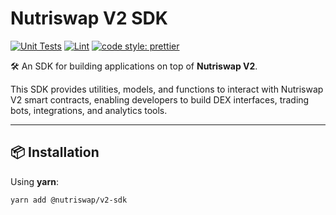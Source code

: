 # Nutriswap V2 SDK

[![Unit Tests](https://github.com/nutriswap/v2-sdk/workflows/Unit%20Tests/badge.svg)](https://github.com/nutriswap/v2-sdk/actions?query=workflow%3A%22Unit+Tests%22)
[![Lint](https://github.com/nutriswap/v2-sdk/workflows/Lint/badge.svg)](https://github.com/nutriswap/v2-sdk/actions?query=workflow%3ALint)
[![code style: prettier](https://img.shields.io/badge/code_style-prettier-ff69b4.svg?style=flat-square)](https://github.com/prettier/prettier)

🛠 An SDK for building applications on top of **Nutriswap V2**.

This SDK provides utilities, models, and functions to interact with Nutriswap V2 smart contracts, enabling developers to build DEX interfaces, trading bots, integrations, and analytics tools.

---

## 📦 Installation

Using **yarn**:

```bash
yarn add @nutriswap/v2-sdk
